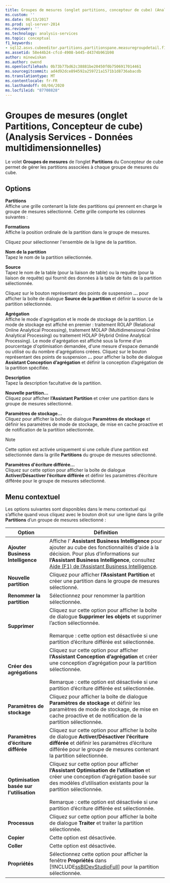 ```yaml
---
title: Groupes de mesures (onglet partitions, concepteur de cube) (Analysis Services-données multidimensionnelles) | Microsoft Docs
ms.custom: ''
ms.date: 06/13/2017
ms.prod: sql-server-2014
ms.reviewer: ''
ms.technology: analysis-services
ms.topic: conceptual
f1_keywords:
- sql12.asvs.cubeeditor.partitions.partitionspane.measuregroupdetail.f1
ms.assetid: 58e44b24-cfcd-4908-b445-d4374b961b98
author: minewiskan
ms.author: owend
ms.openlocfilehash: 0b73b77bd62c38881be20450f0b7506917014461
ms.sourcegitcommit: ad4d92dce894592a259721a1571b1d8736abacdb
ms.translationtype: MT
ms.contentlocale: fr-FR
ms.lasthandoff: 08/04/2020
ms.locfileid: "87708828"
---
```

# <a name="measure-groups-partitions-tab-cube-designer-analysis-services---multidimensional-data"></a>Groupes de mesures (onglet Partitions, Concepteur de cube) (Analysis Services - Données multidimensionnelles)
  Le volet **Groupes de mesures** de l’onglet **Partitions** du Concepteur de cube permet de gérer les partitions associées à chaque groupe de mesures du cube.  
  
## <a name="options"></a>Options  
 **Partitions**  
 Affiche une grille contenant la liste des partitions qui prennent en charge le groupe de mesures sélectionné. Cette grille comporte les colonnes suivantes :  
  
 **Formations**  
 Affiche la position ordinale de la partition dans le groupe de mesures.  
  
 Cliquez pour sélectionner l'ensemble de la ligne de la partition.  
  
 **Nom de la partition**  
 Tapez le nom de la partition sélectionnée.  
  
 **Source**  
 Tapez le nom de la table (pour la liaison de table) ou la requête (pour la liaison de requête) qui fournit des données à la table de faits de la partition sélectionnée.  
  
 Cliquez sur le bouton représentant des points de suspension **...** pour afficher la boîte de dialogue **Source de la partition** et définir la source de la partition sélectionnée.  
  
 **Agrégation**  
 Affiche le mode d'agrégation et le mode de stockage de la partition. Le mode de stockage est affiché en premier : traitement ROLAP (Relational Online Analytical Processing), traitement MOLAP (Multidimensional Online Analytical Processing) ou traitement HOLAP (Hybrid Online Analytical Processing). Le mode d'agrégation est affiché sous la forme d'un pourcentage d'optimisation demandée, d'une mesure d'espace demandé ou utilisé ou du nombre d'agrégations créées. Cliquez sur le bouton représentant des points de suspension **...** pour afficher la boîte de dialogue **Assistant Conception d’agrégation** et définir la conception d’agrégation de la partition spécifiée.  
  
 **Description**  
 Tapez la description facultative de la partition.  
  
 **Nouvelle partition...**  
 Cliquez pour afficher **l’Assistant Partition** et créer une partition dans le groupe de mesures sélectionné.  
  
 **Paramètres de stockage...**  
 Cliquez pour afficher la boîte de dialogue **Paramètres de stockage** et définir les paramètres de mode de stockage, de mise en cache proactive et de notification de la partition sélectionnée.  
  
> [!NOTE]  
>  Cette option est activée uniquement si une cellule d’une partition est sélectionnée dans la grille **Partitions** du groupe de mesures sélectionné.  
  
 **Paramètres d'écriture différée...**  
 Cliquez sur cette option pour afficher la boîte de dialogue **Activer/Désactiver l’écriture différée** et définir les paramètres d’écriture différée pour le groupe de mesures sélectionné.  
  
## <a name="context-menu"></a>Menu contextuel  
 Les options suivantes sont disponibles dans le menu contextuel qui s’affiche quand vous cliquez avec le bouton droit sur une ligne dans la grille **Partitions** d’un groupe de mesures sélectionné :  
  
|Option|Définition|  
|------------|----------------|  
|**Ajouter Business Intelligence**|Affiche l' **Assistant Business Intelligence** pour ajouter au cube des fonctionnalités d'aide à la décision. Pour plus d’informations sur **l’Assistant Business Intelligence**, consultez [Aide (F1) de l’Assistant Business Intelligence](business-intelligence-wizard-f1-help.md).|  
|**Nouvelle partition**|Cliquez pour afficher **l’Assistant Partition** et créer une partition dans le groupe de mesures sélectionné.|  
|**Renommer la partition**|Sélectionnez pour renommer la partition sélectionnée.|  
|**Supprimer**|Cliquez sur cette option pour afficher la boîte de dialogue **Supprimer les objets** et supprimer l’action sélectionnée.<br /><br /> Remarque : cette option est désactivée si une partition d’écriture différée est sélectionnée.|  
|**Créer des agrégations**|Cliquez sur cette option pour afficher **l’Assistant Conception d’agrégation** et créer une conception d’agrégation pour la partition sélectionnée.<br /><br /> Remarque : cette option est désactivée si une partition d’écriture différée est sélectionnée.|  
|**Paramètres de stockage**|Cliquez pour afficher la boîte de dialogue **Paramètres de stockage** et définir les paramètres de mode de stockage, de mise en cache proactive et de notification de la partition sélectionnée.|  
|**Paramètres d’écriture différée**|Cliquez sur cette option pour afficher la boîte de dialogue **Activer/Désactiver l’écriture différée** et définir les paramètres d’écriture différée pour le groupe de mesures contenant la partition sélectionnée.|  
|**Optimisation basée sur l'utilisation**|Cliquez sur cette option pour afficher **l’Assistant Optimisation de l’utilisation** et créer une conception d’agrégation basée sur des modèles d’utilisation existants pour la partition sélectionnée.<br /><br /> Remarque : cette option est désactivée si une partition d’écriture différée est sélectionnée.|  
|**Processus**|Cliquez sur cette option pour afficher la boîte de dialogue **Traiter** et traiter la partition sélectionnée.|  
|**Copier**|Cette option est désactivée.|  
|**Coller**|Cette option est désactivée.|  
|**Propriétés**|Sélectionnez cette option pour afficher la fenêtre **Propriétés** dans [!INCLUDE[ssBIDevStudioFull](../includes/ssbidevstudiofull-md.md)] pour la partition sélectionnée.|  
  
  
